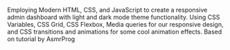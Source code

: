 Employing Modern HTML, CSS, and JavaScript to create a responsive admin dashboard with light and dark mode theme functionality. Using CSS Variables, CSS Grid, CSS Flexbox, Media queries for our responsive design, and CSS  transitions and animations for some cool animation effects. Based on tutorial by AsmrProg